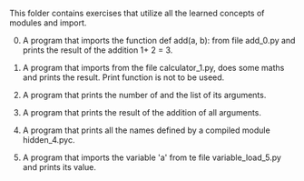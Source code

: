 This folder contains exercises that utilize all the learned concepts of modules and import.

0. A program that imports the function def add(a, b): from file add_0.py and prints the result of the addition 1+ 2 = 3.

1. A program that imports from the file calculator_1.py, does some maths and prints the result. Print function is not to be useed. 

2. A program that prints the number of and the list of its arguments.

3. A program that prints the result of the addition of all arguments.

4. A program that prints all the names defined by a compiled module hidden_4.pyc.

5. A program that imports the variable 'a' from te file variable_load_5.py and prints its value.

